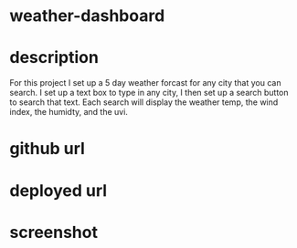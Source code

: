 # weather-dashboard

# description
For this project I set up a 5 day weather forcast for any city that you can search.  I set up a text box to type in any city, I then set up a search button to search that text. Each search will display the weather temp, the wind index, the humidty, and the uvi.
# github url

# deployed url

# screenshot
